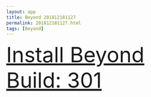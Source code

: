 ```yaml
---
layout: app
title: Beyond 201812181127
permalink: 201812181127.html
tags: [Beyond]
---
```

<div class="pure-g">
    <div class="pure-u-1-1" style="font-size: 4em">
        <a class="pure-button-primary" href="itms-services://?action=download-manifest&url=https%3A%2F%2Flitsungyisigono.github.io%2FTestScript%2Fmanifests%2F201812181127.plist"><i class="fa fa-download" aria-hidden="true"></i>Install Beyond Build: 301</a>
    </div>
</div>